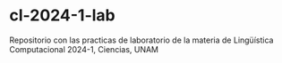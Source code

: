 # cl-2024-1-lab
Repositorio con las practicas de laboratorio de la materia de Lingüística Computacional 2024-1, Ciencias, UNAM
